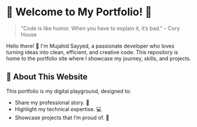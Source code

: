 
# 🌟 Welcome to My Portfolio! 🌟
>"Code is like humor. When you have to explain it, it’s bad." – Cory House

Hello there! 👋 I'm Mujahid Sayyed, a passionate developer who loves turning ideas into clean, efficient, and creative code. This repository is home to the portfolio site where I showcase my journey, skills, and projects.

## 🚀 About This Website
This portfolio is my digital playground, designed to:

- Share my professional story. 📝
- Highlight my technical expertise. 💻
- Showcase projects that I’m proud of. 🚀
